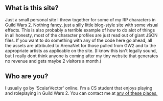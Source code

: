 ## What is this site?
Just a small personal site I threw together for some of my RP characters in Guild Wars 2. Nothing fancy, just a silly little blog-style site with some visual effects. This is also probably a terrible example of how to do alot of things in all honesty, most of the character profiles are just read out of giant JSON files. If you want to do something with any of the code here go ahead, all the assets are attributed to ArenaNet for those pulled from GW2 and to the appropriate artists as applicable on the site. (I know this isn't legally sound, but I really dont think anyone is coming after my tiny website that generates no revenue and gets maybe 2 visitors a month.)

## Who are you?
I usually go by 'ScalarVector' online. I'm a CS student that enjoys playing and roleplaying in Guild Wars 2. You can contact me at [any of these places.](./contact)